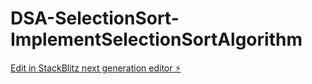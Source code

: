 # DSA-SelectionSort-ImplementSelectionSortAlgorithm

[Edit in StackBlitz next generation editor ⚡️](https://stackblitz.com/~/github.com/TravisLau92/DSA-SelectionSort-ImplementSelectionSortAlgorithm)